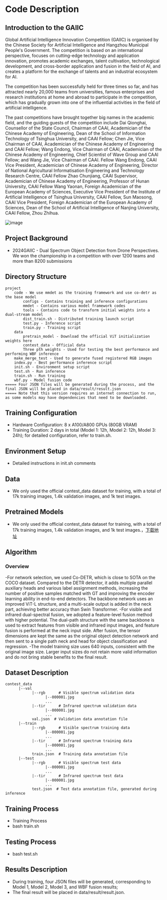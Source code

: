 
# Code Description


## Introduction to the GAIIC
Global Artificial Intelligence Innovation Competition (GAIIC) is organised by the Chinese Society for Artificial Intelligence and Hangzhou Municipal People's Government. The competition is based on an international perspective, focuses on cutting-edge technology and application innovation, promotes academic exchanges, talent cultivation, technological development, and cross-border application and fusion in the field of AI, and creates a platform for the exchange of talents and an industrial ecosystem for AI.


The competition has been successfully held for three times so far, and has attracted nearly 20,000 teams from universities, famous enterprises and research institutions at home and abroad to participate in the competition, which has gradually grown into one of the influential activities in the field of artificial intelligence.


The past competitions have brought together big names in the academic field, and the guiding guests of the competition include Dai Qionghai, Counsellor of the State Council, Chairman of CAAI, Academician of the Chinese Academy of Engineering, Dean of the School of Information Technology of Tsinghua University, and CAAI Fellow; Chen Jie, Vice Chairman of CAAI, Academician of the Chinese Academy of Engineering and CAAI Fellow; Wang Endong, Vice Chairman of CAAI, Academician of the Chinese Academy of Engineering, Chief Scientist of Wave Group and CAAI Fellow; and Wang Jie, Vice Chairman of CAAI. Fellow Wang Endong, CAAI Vice President, Academician of Chinese Academy of Engineering, Director of National Agricultural Informatisation Engineering and Technology Research Centre, CAAI Fellow Zhao Chunjiang, CAAI Supervisor, Academician of Chinese Academy of Engineering, Professor of Hunan University, CAAI Fellow Wang Yaonan, Foreign Academician of the European Academy of Sciences, Executive Vice President of the Institute of Artificial Intelligence of Tsinghua University, CAAI Fellow, Sun Maosong, CAAI Vice President, Foreign Academician of the European Academy of Sciences, Dean of the School of Artificial Intelligence of Nanjing University, CAAI Fellow, Zhou Zhihua.

![image](https://github.com/user-attachments/assets/86417b1c-8c97-4da0-a6b1-c9521ff93715)

## Project Background
- 2024GAIIC - Dual Spectrum Object Detection from Drone Perspectives. We won the championship in a competition with over 1200 teams and more than 8200 submissions
## Directory Structure
```
project
    code - We use mmdet as the training framework and use co-detr as the base model
        configs - Contains training and inference configurations
        mmdet - Contains various model framework codes
        tools - Contains code to transform initial weights into a dual-stream model
        dist_train.sh - Distributed training launch script
        test.py - Inference script
        train.py - Training script
    data
        pretrain_model - Download the official ViT initialization weights here
        contest_data - Official data
        Three pth weights - Used for testing the best performance and performing WBF inference
    make_merge_test - Used to generate fused registered RGB images
    index.py - Best performance inference script
    init.sh - Environment setup script
    test.sh - Run inference
    train.sh - Run training
    wbf.py - Model fusion code
===== Four JSON files will be generated during the process, and the final JSON will be placed in data/result/result.json  
===== Note that this version requires an internet connection to run, as some models may have dependencies that need to be downloaded. 

```


## Training Configuration
- Hardware Configuration: 8 x A100/A800 GPUs (80GB VRAM)
- Training Duration: 2 days in total (Model 1: 12h, Model 2: 12h, Model 3: 24h); for detailed configuration, refer to train.sh.

## Environment Setup
- Detailed instructions in init.sh comments

## Data
- We only used the official contest_data dataset for training, with a total of 17k training images, 1.4k validation images, and 1k test images.

## Pretrained Models
- We only used the official contest_data dataset for training, with a total of 17k training images, 1.4k validation images, and 1k test images.，[下载地址](https://drive.google.com/drive/folders/1-vAVIHHJ6Gyw0E6mGdbjdZ1hjkEdo3Rt)

## Algorithm

### Overview
-For network selection, we used Co-DETR, which is close to SOTA on the COCO dataset. Compared to the DETR detector, it adds multiple parallel auxiliary heads and various label assignment methods, increasing the number of positive samples matched with GT and improving the encoder learning ability in end-to-end detectors. The backbone network uses an improved ViT-L structure, and a multi-scale output is added in the neck part, achieving better accuracy than Swin Transformer.
-For visible and infrared dual-spectral fusion, we adopted a feature-level fusion method with higher potential. The dual-path structure with the same backbone is used to extract features from visible and infrared input images, and feature fusion is performed at the neck input side. After fusion, the tensor dimensions are kept the same as the original object detection network and then sent to a single path neck and head for object classification and regression.
-The model training size uses 640 inputs, consistent with the original image size. Larger input sizes do not retain more valid information and do not bring stable benefits to the final result.
## Dataset Description     
```
contest_data
      |--val
            |--rgb      # Visible spectrum validation data
                  |--000001.jpg
                  ...
            |--tir      # Infrared spectrum validation data
                  |--000001.jpg
                  ...
            val.json  # Validation data annotation file
      |--train
            |--rgb      # Visible spectrum training data
                  |--000001.jpg
                  ...
            |--tir      # Infrared spectrum training data
                  |--000001.jpg
                  ...
            train.json  # Training data annotation file
      |--test
            |--rgb      # Visible spectrum test data
                  |--000001.jpg
                  ...
            |--tir      # Infrared spectrum test data
                  |--000001.jpg
                  ...
            test.json  # Test data annotation file, generated during inference

```
## Training Process
- Training Process
- bash train.sh

## Testing Process
- bash test.sh

## Results Description
- During training, four JSON files will be generated, corresponding to Model 1, Model 2, Model 3, and WBF fusion results;
- The final result will be placed in data/result/result.json.
